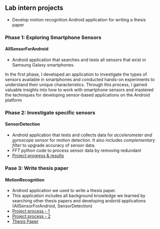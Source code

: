 ## Lab intern projects
- Develop motion recognition Android application for writing a thesis paper

### Phase 1: Exploring Smartphone Sensors
#### AllSensorForAndroid
- Android application that searches and tests all sensors that exist in Samsung Galaxy smartphones.

In the first phase, I developed an application to investigate the types of sensors available in smartphones and conducted hands-on experiments to understand their unique characteristics. 
Through this process, I gained valuable insights into how to work with smartphone sensors and mastered the techniques for developing sensor-based applications on the Android platform

### Phase 2: Investigate specific sensors
#### SensorDetection
- Android application that tests and collects data for *accelerometer and gyroscope sensor* for motion detection. It also includes *complementary filter* to upgrade accuracy of sensor data.
- *FFT* python code to process sensor data by removing redundant
- [Project progress & results](https://github.com/eunhwa99/Lab-Intern/tree/master/SensorDetection/Documents)

### Pase 3: Write thesis paper
#### MotionRecognition
 - Android application we used to write a thesis paper.
 - This application includes all background knowledge we learned by searching other thesis papers and developing andorid applications (AllSensorForAndroid, SensorDetection)
 - [Project process - 1](https://github.com/eunhwa99/Lab-Intern/blob/master/MotionRecognition/Documents/All%20the%20Sensors%20in%20Our%20Smartphones%20IISL.pdf)
 - [Project process - 2](https://github.com/eunhwa99/Lab-Intern/blob/master/MotionRecognition/Documents/All%20the%20Sensors%20in%20Our%20Smartphones%20IISL-2.pdf)
 - [Thesis Paper](https://github.com/eunhwa99/Lab-Intern/blob/master/MotionRecognition/Documents/KCI_FI002740831.pdf)

